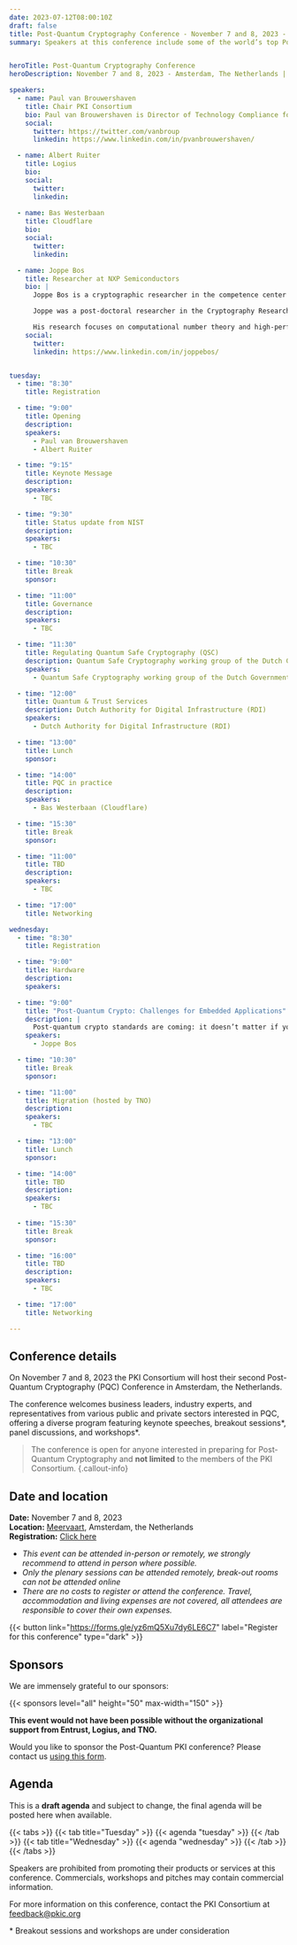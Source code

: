 ```yaml
---
date: 2023-07-12T08:00:10Z
draft: false
title: Post-Quantum Cryptography Conference - November 7 and 8, 2023 - Amsterdam (NL)
summary: Speakers at this conference include some of the world’s top Post-Quantum Cryptography (PQC) experts and come from government science agencies, standards bodies, and private organizations at the forefront of this new challenge to digital security. Topics will cover the status of PQC standardization at NIST, ETSI, and IETF, government preparations, migration strategies, etc.


heroTitle: Post-Quantum Cryptography Conference
heroDescription: November 7 and 8, 2023 - Amsterdam, The Netherlands | Online

speakers:
  - name: Paul van Brouwershaven
    title: Chair PKI Consortium
    bio: Paul van Brouwershaven is Director of Technology Compliance for Entrust’s certification authority, Chair of the PKI Consortium and Vice Chair of the CA/Browser Forum.
    social:
      twitter: https://twitter.com/vanbroup
      linkedin: https://www.linkedin.com/in/pvanbrouwershaven/

  - name: Albert Ruiter
    title: Logius
    bio: 
    social:
      twitter: 
      linkedin: 
      
  - name: Bas Westerbaan
    title: Cloudflare
    bio: 
    social:
      twitter: 
      linkedin: 

  - name: Joppe Bos
    title: Researcher at NXP Semiconductors
    bio: |
      Joppe Bos is a cryptographic researcher in the competence center crypto & security at NXP Semiconductors, Leuven, Belgium. He is the technical lead of the Post-Quantum Cryptography team and the manager of the Crypto Concepts team.

      Joppe was a post-doctoral researcher in the Cryptography Research Group at Microsoft Research, Redmond, USA and obtained his PhD in the laboratory for cryptologic algorithms at EPFL, Lausanne, Switzerland under supervision of Prof. Arjen Lenstra in 2012.

      His research focuses on computational number theory and high-performance arithmetic as used in (post-quantum) public-key cryptography. Joppe is a co-author of the post-quantum secure CRYSTALS-Kyber key encapsulation mechanism which has been selected by NIST for standardization.
    social:
      twitter: 
      linkedin: https://www.linkedin.com/in/joppebos/


tuesday:
  - time: "8:30"
    title: Registration

  - time: "9:00"
    title: Opening
    description:
    speakers: 
      - Paul van Brouwershaven
      - Albert Ruiter

  - time: "9:15"
    title: Keynote Message
    description:
    speakers:
      - TBC

  - time: "9:30"
    title: Status update from NIST
    description:
    speakers:
      - TBC

  - time: "10:30"
    title: Break
    sponsor: 

  - time: "11:00"
    title: Governance
    description:
    speakers:
      - TBC

  - time: "11:30"
    title: Regulating Quantum Safe Cryptography (QSC)
    description: Quantum Safe Cryptography working group of the Dutch Government
    speakers: 
      - Quantum Safe Cryptography working group of the Dutch Government

  - time: "12:00"
    title: Quantum & Trust Services
    description: Dutch Authority for Digital Infrastructure (RDI)
    speakers: 
      - Dutch Authority for Digital Infrastructure (RDI)

  - time: "13:00"
    title: Lunch
    sponsor: 

  - time: "14:00"
    title: PQC in practice
    description: 
    speakers: 
      - Bas Westerbaan (Cloudflare)

  - time: "15:30"
    title: Break
    sponsor: 

  - time: "11:00"
    title: TBD
    description:
    speakers:
      - TBC

  - time: "17:00"
    title: Networking

wednesday:
  - time: "8:30"
    title: Registration

  - time: "9:00"
    title: Hardware
    description:
    speakers: 

  - time: "9:00"
    title: "Post-Quantum Crypto: Challenges for Embedded Applications"
    description: |
      Post-quantum crypto standards are coming: it doesn’t matter if you believe in quantum computers or not. What is the impact on the billions of embedded devices as used in automotive or IoT? Using some typical embedded use-cases we outline the challenges and show some recent solutions in this area.
    speakers: 
      - Joppe Bos

  - time: "10:30"
    title: Break
    sponsor: 

  - time: "11:00"
    title: Migration (hosted by TNO)
    description:
    speakers:
      - TBC

  - time: "13:00"
    title: Lunch
    sponsor: 

  - time: "14:00"
    title: TBD
    description:
    speakers:
      - TBC
  
  - time: "15:30"
    title: Break
    sponsor: 

  - time: "16:00"
    title: TBD
    description:
    speakers:
      - TBC

  - time: "17:00"
    title: Networking

---
```


## Conference details

On November 7 and 8, 2023 the PKI Consortium will host their second Post-Quantum Cryptography (PQC) Conference in Amsterdam, the Netherlands.  

The conference welcomes business leaders, industry experts, and representatives from various public and private sectors interested in PQC, offering a diverse program featuring keynote speeches, breakout sessions*, panel discussions, and workshops*.

> The conference is open for anyone interested in preparing for Post-Quantum Cryptography and **not limited** to the members of the PKI Consortium. 
{.callout-info}

## Date and location

**Date:** November 7 and 8, 2023  
**Location:** [Meervaart](https://www.meervaart.nl/meetings-events/english), Amsterdam, the Netherlands  
**Registration:** [Click here](https://forms.gle/8J1Dfdu6w2XYqXd3A)  

* _This event can be attended in-person or remotely, we strongly recommend to attend in person where possible._
* _Only the plenary sessions can be attended remotely, break-out rooms can not be attended online_
* _There are no costs to register or attend the conference. Travel, accommodation and living expenses are not covered, all attendees are responsible to cover their own expenses._

{{< button link="https://forms.gle/yz6mQ5Xu7dy6LE6C7" label="Register for this conference" type="dark" >}}  

## Sponsors

We are immensely grateful to our sponsors: 

{{< sponsors level="all" height="50" max-width="150" >}}

**This event would not have been possible without the organizational support from Entrust, Logius, and TNO.**

Would you like to sponsor the Post-Quantum PKI conference? Please contact us [using this form](/sponsors/sponsor/).

## Agenda

This is a **draft agenda** and subject to change, the final agenda will be posted here when available. 

{{< tabs >}}
    {{< tab title="Tuesday" >}}
      {{< agenda "tuesday" >}}
    {{< /tab >}}
    {{< tab title="Wednesday" >}}
      {{< agenda "wednesday" >}}
    {{< /tab >}}
{{< /tabs >}}

Speakers are prohibited from promoting their products or services at this conference. Commercials, workshops and pitches may contain commercial information.

For more information on this conference, contact the PKI Consortium at feedback@pkic.org 


\* Breakout sessions and workshops are under consideration
